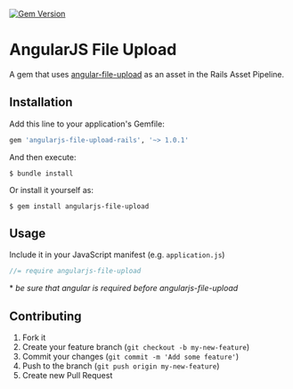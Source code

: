 [![Gem Version](https://badge.fury.io/rb/angularjs-file-upload-rails.svg)](http://badge.fury.io/rb/angularjs-file-upload-rails)

# AngularJS File Upload

A gem that uses [angular-file-upload](https://github.com/nervgh/angular-file-upload) as an asset in the Rails Asset Pipeline.

## Installation

Add this line to your application's Gemfile:

```ruby
gem 'angularjs-file-upload-rails', '~> 1.0.1'
```

And then execute:

```
$ bundle install
```

Or install it yourself as:

```
$ gem install angularjs-file-upload
```

## Usage

Include it in your JavaScript manifest (e.g. `application.js`)

```javascript
//= require angularjs-file-upload
```
\* *be sure that angular is required before angularjs-file-upload*

## Contributing

1. Fork it
2. Create your feature branch (`git checkout -b my-new-feature`)
3. Commit your changes (`git commit -m 'Add some feature'`)
4. Push to the branch (`git push origin my-new-feature`)
5. Create new Pull Request
